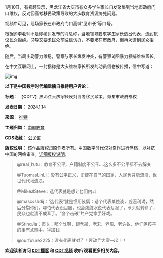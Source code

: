 
1月10日，有视频显示，黑龙江省大庆市有众多学生家长自发聚集到当地市政府门口维权，反对因高考移民政策导致的大庆教育资源挤兑问题。


视频中可见，现场家长在市政府门口高喊“见市长”等口号。


根据@李老师不是你老师发布的消息称，当地领导要求学生家长选出代表，遭到抗议民众拒绝。领导又要求民众前往信访办，不要堵在市政府，但再次遭到民众拒绝。


随后，当局出动警力维稳，警察与家长爆发冲突，有警察试图暴力抓捕维权家长。


在中文互联网上，一封据称是大庆维权家长所发的动员信也被传播，信中写道：


![img](https://chinadigitaltimes.net/chinese/files/2024/01/GDeWR0jWIAACSt_.jpeg)


**以下是中国数字时代编辑摘自推特用户评论：** 




**标题：** 【CDTV】黑龙江大庆家长反对高考移民政策，聚集市政府维权  

**发表日期：** 2024.1.14  

**来源：** [推特](https://chinadigitaltimes.net/space/推特)  

**主题归类：** [中国教育](https://chinadigitaltimes.net/space/中国教育)  

**CDS收藏：** [公民馆](https://chinadigitaltimes.net/space/%E5%85%AC%E6%B0%91%E9%A6%86)  

**版权说明：** 该作品版权归原作者所有。中国数字时代仅对原作进行存档，以对抗中国的网络审查。[详细版权说明](https://chinadigitaltimes.net/chinese/copyright)。



> 
> @real\_hutu：教育不公平，户籍制度不公平….这么多不公平都不去解决
> 
> 
> @TuomasLinLi：没有公平正义，即使在自己的国家，人民也只能流浪，世世代代地流浪。
> 
> 
> @MikealSteve：选代表就是想让他们内斗
> 
> 
> @mascoshdij：“选代表”就是惯用伎俩：选个代表单独谈，威逼利诱，然后分裂你们，哪怕代表没屈服，也会泼脏水说代表屈服了，矛头就转移了，民众也就溃不成军了。“各个击破”共产党拿手好戏。
> 
> 
> @StingJia：市长：那个谁啊，跟老郑、老宋、老周、老许说，他们家孩子的事有点棘手，得加钱
> 
> 
> @ourfuture2225：没有代表就对了！要动手大家一起上！
> 
> 
> 


**欢迎读者访问 [CDT播客](https://open.firstory.me/user/cdt/platforms "CDT播客") 和 [CDT视频](https://www.youtube.com/@CDTChinese/videos "CDT视频") 收听/观看更多相关内容。** 


